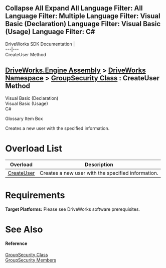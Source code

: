 Collapse All Expand All Language Filter: All  Language Filter: Multiple  Language Filter: Visual Basic (Declaration) Language Filter: Visual Basic (Usage) Language Filter: C#  
---  
DriveWorks SDK Documentation  |   
---|---  
CreateUser Method   
  
[DriveWorks.Engine Assembly](topic2156.md) > [DriveWorks Namespace](topic2159.md) > [GroupSecurity Class](topic3282.md) : CreateUser Method  
---  
  
Visual Basic (Declaration)    
Visual Basic (Usage)    
C# 

Glossary Item Box

Creates a new user with the specified information. 

# Overload List

Overload| Description  
---|---  
[CreateUser](topic3300.md)| Creates a new user with the specified information.   
  
# Requirements

**Target Platforms:** Please see DriveWorks software prerequisites.

# See Also

#### Reference

[GroupSecurity Class](topic3282.md)   
[GroupSecurity Members](topic3283.md)


